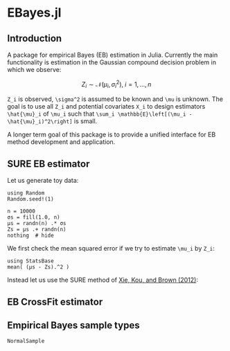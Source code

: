 # EBayes.jl

## Introduction
A package for empirical Bayes (EB) estimation in Julia. Currently the main functionality is estimation in the Gaussian compound decision problem in which we observe:

```math
Z_i \sim \mathcal{N}(\mu_i, \sigma_i^2),\; i=1,\dotsc,n
```

``Z_i`` is observed, ``\sigma^2`` is assumed to be known and ``\mu`` is unknown. The goal is to use all ``Z_i`` and potential covariates ``X_i`` to design estimators ``\hat{\mu}_i`` of ``\mu_i`` such that ``\sum_i \mathbb{E}\left[(\mu_i - \hat{\mu}_i)^2\right]`` is small.

A longer term goal of this package is to provide a unified interface for EB method development and application.

## SURE EB estimator

Let us generate toy data:

```@example normal_normal
using Random
Random.seed!(1)

n = 10000
σs = fill(1.0, n)
μs = randn(n) .* σs
Zs = μs .+ randn(n)
nothing  # hide
```

We first check the mean squared error if we try to estimate ``\mu_i`` by ``Z_i``:

```@example normal_normal
using StatsBase
mean( (μs - Zs).^2 )
```

Instead let us use the SURE method of [Xie, Kou, and Brown (2012)](https://doi.org/10.1080/01621459.2012.728154):

## EB CrossFit estimator

## Empirical Bayes sample types

```@docs
NormalSample
```


```@index
```

